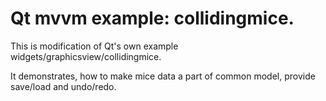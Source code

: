 # Qt mvvm example: collidingmice.

This is modification of Qt's own example widgets/graphicsview/collidingmice.

It demonstrates, how to make mice data a part of common model, provide save/load and undo/redo.

